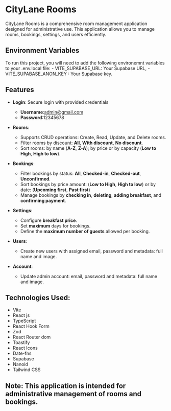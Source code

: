 # CityLane Rooms

CityLane Rooms is a comprehensive room management application designed for administrative use. This application allows you to manage rooms, bookings, settings, and users efficiently.

## Environment Variables
  To run this project, you will need to add the following environemnt variables to your .env.local file:
    - VITE_SUPABASE_URL: Your Supabase URL,
    - VITE_SUPABASE_ANON_KEY : Your Supabase key.

## Features

- **Login**: Secure login with provided credentials
  - **Username**:admin@gmail.com
  - **Password**:12345678
 
- **Rooms**:
  - Supports CRUD operations: Create, Read, Update, and Delete rooms.
  - Filter rooms by discount: **All**, **With discount**, **No discount**.
  - Sort rooms: by name (**A-Z**, **Z-A**); by price or by capacity (**Low to High**, **High to low**).

- **Bookings**: 
  - Filter bookings by status: **All**, **Checked-in**, **Checked-out**, **Unconfirmed**.
  - Sort bookings by price amount: (**Low to High**, **High to low**) or by date: (**Upcoming first**, **Past first**)
  - Manage bookings by **checking in**, **deleting**, **adding breakfast**, and **confirming payment**.
 
- **Settings**:
  - Configure **breakfast price**.
  - Set **maximum** days for bookings.
  - Define the **maximum number of guests** allowed per booking.
 
- **Users**:
  - Create new users with assigned email, password and metadata: full name and image.
 
- **Account**:
  - Update admin account: email, password and metadata: full name and image.

## Technologies Used:

- Vite
- React js
- TypeScript
- React Hook Form
- Zod
- React Router dom
- Toastify
- React Icons
- Date-fns
- Supabase
- Nanoid
- Tailwind CSS


## **Note**: This application is intended for administrative management of rooms and bookings.





